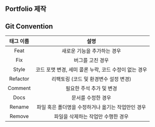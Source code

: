 ## Portfolio 제작

## Git Convention

| 태그 이름 |                         설명                          |
| :-------: | :---------------------------------------------------: |
|   Feat    |              새로운 기능을 추가하는 경우              |
|    Fix    |                   버그를 고친 경우                    |
|   Style   | 코드 포맷 변경, 세미 콜론 누락, 코드 수정이 없는 경우 |
| Refactor  |         리팩토링 (코드 및 환경변수 설정 변경)         |
|  Comment  |               필요한 주석 추가 및 변경                |
|   Docs    |                  문서를 수정한 경우                   |
|  Rename   |  파일 혹은 폴더명을 수정하거나 옮기는 작업만인 경우   |
|  Remove   |          파일을 삭제하는 작업만 수행한 경우           |
